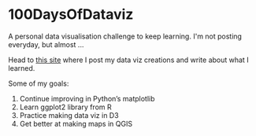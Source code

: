 # 100DaysOfDataviz

A personal data visualisation challenge to keep learning. I'm not posting everyday, but almost ...

Head to [this site](https://100daysofdataviz.notion.site/100-Days-of-Data-viz-5b717906c4a4475fb92f9503884078bc) where I post my data viz creations and write about what I learned.

Some of my goals:

1. Continue improving in Python’s matplotlib
1. Learn ggplot2 library from R
2. Practice making data viz in D3
3. Get better at making maps in QGIS

